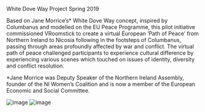 White Dove Way Project
Spring 2019

Based on Jane Morrice’s* White Dove Way concept, inspired by Columbanus and modelled on the EU Peace Programme, this pilot initiative commissioned VRoomstick to create a virtual European ‘Path of Peace’ from Northern Ireland to Nicosia following in the footsteps of Columbanus, passing through areas profoundly affected by war and conflict. The virtual path of peace challenged participants to experience cultural difference by experiencing various scenes which touched on issues of identity, diversity and conflict resolution.

*Jane Morrice was Deputy Speaker of the Northern Ireland Assembly, founder of the NI Women’s Coalition and is now a member of the European Economic and Social Committee.

![image](https://user-images.githubusercontent.com/37180802/221384684-c72de7de-0c41-4c59-b123-b9d882140a6f.png)
![image](https://user-images.githubusercontent.com/37180802/221384687-3c361300-951c-44fb-bebd-a4c7a93d4399.png)
